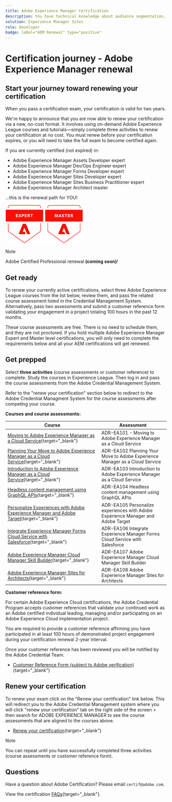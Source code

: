 ```yaml
---
title: Adobe Experience Manager Certification 
description: You have technical knowledge about audience segmentation, destination exports, and activation on real time basis for unified profiles that adhere to data and privacy regulations, customer data platforms (CDP) and knowledge of Adobe Experience Platform.
solution: Experience Manager Sites
role: Developer
badge: label="AEM Renewal" type="positive"
---
```

# Certification journey - Adobe Experience Manager renewal

## Start your journey toward renewing your certification

When you pass a certification exam, your certification is valid for two years.

We're happy to announce that you are now able to renew your certification via a new, no-cost format. It involves using on-demand Adobe Experience League courses and tutorials—simply complete three activities to renew your certification at no cost. You must renew before your certification expires, or you will need to take the full exam to become certified again. 

If you are currently certified (not expired) in:

* Adobe Experience Manager Assets Developer expert
* Adobe Experience Manager Dev/Ops Engineer expert
* Adobe Experience Manager Forms Developer expert
* Adobe Experience Manager Sites Developer expert
* Adobe Experience Manager Sites Business Practitioner expert
* Adobe Experience Manager Architect master

...this is the renewal path for YOU!

![Certification Expert Badge](/help/certifications/assets/expert-badge-small.png) ![Certification Master Badge](/help/certifications/assets/master-badge-small.png)

>[!NOTE]
>
>Adobe Certified Professional renewal **(coming soon)**!

## Get ready

To renew your currently active certifications, select three Adobe Experience League courses from the list below, review them, and pass the related course assessment listed in the Credential Management System. Alternatively, pass two assessments and submit a customer reference form validating your engagement in a project totaling 100 hours in the past 12 months.

These course assessments are free. There is no need to schedule them, and they are not proctored. If you hold multiple Adobe Experience Manager Expert and Master level certifications, you will only need to complete the requirements below and all your AEM certifications will get renewed.

## Get prepped

Select **three activities** (course assessments or customer reference) to complete. Study the courses in Experience League. Then log in and pass the course assessments from the Adobe Credential Management System. 

Refer to the "renew your certification" section below to redirect to the Adobe Credential Managment System for the course assessments after competing your course.

**Courses and course assessments:**


| Course | Assessment |
| ------- | ------- |
| [Moving to Adobe Experience Manager as a Cloud Service](https://experienceleague.adobe.com/docs/courses/using/experiencemanager-d-1-2021-1-migration.html?lang=en){target="_blank"} | ADR-EA101 - Moving to Adobe Experience Manager as a Cloud Service |
| [Planning Your Move to Adobe Experience Manager as a Cloud Service](https://experienceleague.adobe.com/docs/courses/using/experiencemanager-a-1-2021-1-migration.html?lang=en){target="_blank"} | ADR-EA102 Planning Your Move to Adobe Experience Manager as a Cloud Service |
| [Introduction to Adobe Experience Manager as a Cloud Service](https://experienceleague.adobe.com/docs/experience-manager-cloud-service/content/overview/introduction.html?lang=en){target="_blank"} | ADR-EA103 Introduction to Adobe Experience Manager as a Cloud Service |
| [Headless content management using GraphQL APIs](https://experienceleague.adobe.com/docs/courses/using/experiencemanager-d-1-2020-1-headless.html?lang=en){target="_blank"} | ADR-EA104 Headless content management using GraphQL APIs |
| [Personalize Experiences with Adobe Experience Manager and Adobe Target](https://experienceleague.adobe.com/docs/courses/using/experiencemanager-d-1-2020-1-personalization.html?lang=en){target="_blank"} | ADR-EA105 Personalize experiences with Adobe Experience Manager and Adobe Target |
| [Integrate Experience Manager Forms Cloud Service with Salesforce](https://experienceleague.adobe.com/docs/courses/using/experiencemanager-d-1-2021-formscs-salesforce.html?lang=en){target="_blank"} | ADR-EA106 Integrate Experience Manager Forms Cloud Service with Salesforce |
| [Adobe Experience Manager Cloud Manager Skill Builder](https://experienceleague.adobe.com/docs/courses/using/experiencemanager-u-1-2019-1-cloudmgr-builder.html?lang=en){target="_blank"} | ADR-EA107 Adobe Experience Manager Cloud Manager Skill Builder |
| [Adobe Experience Manager Sites for Architects](https://experienceleague.adobe.com/docs/courses/using/experiencemanager-d-1-2019-1-architect.html?lang=en){target="_blank"} | ADR-EA108 Adobe Experience Manager Sites for Architects |


**Customer reference form:**

For certain Adobe Experience Cloud certifications, the Adobe Credential Program accepts customer references that validate your continued work as an Adobe certified individual leading, managing and/or participating on an Adobe Experience Cloud implementation project.

You are required to provide a customer reference affirming you have participated in at least 100 hours of demonstrated project engagement during your certification renewal 2-year interval.

Once your customer reference has been reviewed you will be notified by the Adobe Credential Team.

* [Customer Reference Form (subject to Adobe verification)](https://www.certmetrics.com/adobe/candidate/caveon_sso_adobe.aspx?ssoLogin=true&eid=ADR-EA100){target="_blank"}

## Renew your certification

To renew your exam click on the "Renew your certification" link below. This will redirect you to the Adobe Credential Management system where you will click "renew your certification" tab on the right side of the screen > then search for ADOBE EXPERIENCE MANAGER to see the course assessments that are aligned to the courses above.

* [Renew your certification](https://learning.adobe.com/api.certify.json){target="_blank"}

>[!NOTE]
>
>You can repeat until you have successfully completed three activities (course assessments or customer reference form).


## Questions

Have a question about Adobe Certification? Please email `certif@adobe.com`.

View the certification [FAQs](https://solutionpartners.adobe.com/solution-partners/training_and_certification/certification/certification_faq.html#){target="_blank"}.
